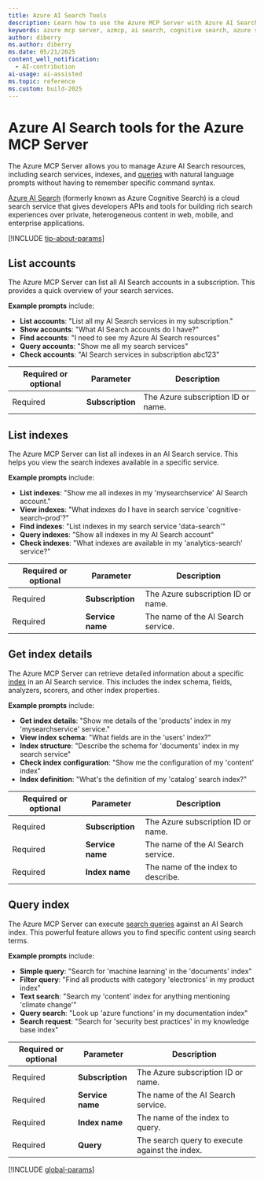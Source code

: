 ```yaml
---
title: Azure AI Search Tools 
description: Learn how to use the Azure MCP Server with Azure AI Search.
keywords: azure mcp server, azmcp, ai search, cognitive search, azure search
author: diberry
ms.author: diberry
ms.date: 05/21/2025
content_well_notification: 
  - AI-contribution
ai-usage: ai-assisted
ms.topic: reference
ms.custom: build-2025
--- 
```

# Azure AI Search tools for the Azure MCP Server

The Azure MCP Server allows you to manage Azure AI Search resources, including search services, indexes, and [queries](/azure/search/query-simple-syntax) with natural language prompts without having to remember specific command syntax.

[Azure AI Search](/azure/search/) (formerly known as Azure Cognitive Search) is a cloud search service that gives developers APIs and tools for building rich search experiences over private, heterogeneous content in web, mobile, and enterprise applications.

[!INCLUDE [tip-about-params](../includes/tools/parameter-consideration.md)]

## List accounts

The Azure MCP Server can list all AI Search accounts in a subscription. This provides a quick overview of your search services.

**Example prompts** include:

- **List accounts**: "List all my AI Search services in my subscription."
- **Show accounts**: "What AI Search accounts do I have?"
- **Find accounts**: "I need to see my Azure AI Search resources"
- **Query accounts**: "Show me all my search services"
- **Check accounts**: "AI Search services in subscription abc123"

| Required or optional | Parameter | Description |
|-------------------|-----------|-------------|
| Required | **Subscription** | The Azure subscription ID or name. |

## List indexes

The Azure MCP Server can list all indexes in an AI Search service. This helps you view the search indexes available in a specific service.

**Example prompts** include:

- **List indexes**: "Show me all indexes in my 'mysearchservice' AI Search account."
- **View indexes**: "What indexes do I have in search service 'cognitive-search-prod'?"
- **Find indexes**: "List indexes in my search service 'data-search'"
- **Query indexes**: "Show all indexes in my AI Search account"
- **Check indexes**: "What indexes are available in my 'analytics-search' service?"

| Required or optional | Parameter | Description |
|-------------------|-----------|-------------|
| Required | **Subscription** | The Azure subscription ID or name. |
| Required | **Service name** | The name of the AI Search service. |

## Get index details

The Azure MCP Server can retrieve detailed information about a specific [index](/azure/search/search-what-is-an-index) in an AI Search service. This includes the index schema, fields, analyzers, scorers, and other index properties.

**Example prompts** include:

- **Get index details**: "Show me details of the 'products' index in my 'mysearchservice' service."
- **View index schema**: "What fields are in the 'users' index?"
- **Index structure**: "Describe the schema for 'documents' index in my search service"
- **Check index configuration**: "Show me the configuration of my 'content' index"
- **Index definition**: "What's the definition of my 'catalog' search index?"

| Required or optional | Parameter | Description |
|-------------------|-----------|-------------|
| Required | **Subscription** | The Azure subscription ID or name. |
| Required | **Service name** | The name of the AI Search service. |
| Required | **Index name** | The name of the index to describe. |

## Query index

The Azure MCP Server can execute [search queries](/azure/search/query-simple-syntax) against an AI Search index. This powerful feature allows you to find specific content using search terms.

**Example prompts** include:

- **Simple query**: "Search for 'machine learning' in the 'documents' index"
- **Filter query**: "Find all products with category 'electronics' in my product index" 
- **Text search**: "Search my 'content' index for anything mentioning 'climate change'"
- **Query search**: "Look up 'azure functions' in my documentation index"
- **Search request**: "Search for 'security best practices' in my knowledge base index"

| Required or optional | Parameter | Description |
|-------------------|-----------|-------------|
| Required | **Subscription** | The Azure subscription ID or name. |
| Required | **Service name** | The name of the AI Search service. |
| Required | **Index name** | The name of the index to query. |
| Required | **Query** | The search query to execute against the index. |

[!INCLUDE [global-params](../includes/tools/global-parameters-link.md)]
